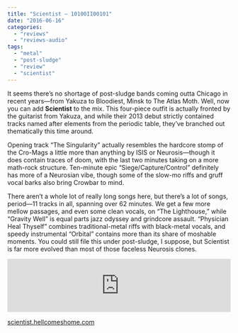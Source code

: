 ```yaml
---
title: "Scientist – 10100II00101"
date: "2016-06-16"
categories: 
  - "reviews"
  - "reviews-audio"
tags: 
  - "metal"
  - "post-sludge"
  - "review"
  - "scientist"
---
```


It seems there’s no shortage of post-sludge bands coming outta Chicago in recent years—from Yakuza to Bloodiest, Minsk to The Atlas Moth. Well, now you can add **Scientist** to the mix. This four-piece outfit is actually fronted by the guitarist from Yakuza, and while their 2013 debut strictly contained tracks named after elements from the periodic table, they’ve branched out thematically this time around.

Opening track “The Singularity” actually resembles the hardcore stomp of the Cro-Mags a little more than anything by ISIS or Neurosis—though it does contain traces of doom, with the last two minutes taking on a more math-rock structure. Ten-minute epic “Siege/Capture/Control” definitely has more of a Neurosian vibe, though some of the slow-mo riffs and gruff vocal barks also bring Crowbar to mind.

There aren’t a whole lot of really long songs here, but there’s a lot of songs, period—11 tracks in all, spanning over 62 minutes. We get a few more mellow passages, and even some clean vocals, on “The Lighthouse,” while “Gravity Well” is equal parts jazz odyssey and grindcore assault. “Physician Heal Thyself” combines traditional-metal riffs with black-metal vocals, and speedy instrumental “Orbital” contains more than its share of moshable moments. You could still file this under post-sludge, I suppose, but Scientist is far more evolved than most of those faceless Neurosis clones.

<iframe style="border: 0; width: 100%; height: 120px;" src="https://bandcamp.com/EmbeddedPlayer/album=1884455913/size=large/bgcol=ffffff/linkcol=0687f5/tracklist=false/artwork=small/transparent=true/" width="300" height="150" seamless=""><a href="http://scientistchicago.bandcamp.com/album/10100ii00101">10100II00101 by Scientist</a></iframe>

[scientist.hellcomeshome.com](http://scientist.hellcomeshome.com/)
